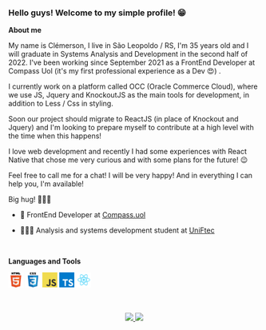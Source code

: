 ### Hello guys! Welcome to my simple profile! 😁

**About me**

My name is Clémerson, I live in São Leopoldo / RS, I'm 35 years old and I will graduate in Systems Analysis and Development in the second half of 2022. I've been working since September 2021 as a FrontEnd Developer at Compass Uol (it's my first professional experience as a Dev 😍) .

I currently work on a platform called OCC (Oracle Commerce Cloud), where we use JS, Jquery and KnockoutJS as the main tools for development, in addition to Less / Css in styling.

Soon our project should migrate to ReactJS (in place of Knockout and Jquery) and I'm looking to prepare myself to contribute at a high level with the time when this happens!

I love web development and recently I had some experiences with React Native that chose me very curious and with some plans for the future! 😉

Feel free to call me for a chat! I will be very happy! And in everything I can help you, I'm available!

Big hug! 🚀🚀🚀

- 💼 FrontEnd Developer at [Compass.uol](https://compass.uol/)

- 👨🏼‍🎓 Analysis and systems development student at [UniFtec](https://www.ftec.com.br/)
 
<br>

**Languages and Tools**

<code><img height="30" src="https://raw.githubusercontent.com/github/explore/5c058a388828bb5fde0bcafd4bc867b5bb3f26f3/topics/html/html.png"></code>
<code><img height="30" src="https://raw.githubusercontent.com/github/explore/80688e429a7d4ef2fca1e82350fe8e3517d3494d/topics/css/css.png"></code>
<code><img height="30" src="https://raw.githubusercontent.com/github/explore/80688e429a7d4ef2fca1e82350fe8e3517d3494d/topics/javascript/javascript.png"></code>
<code><img height="30" src="https://raw.githubusercontent.com/github/explore/80688e429a7d4ef2fca1e82350fe8e3517d3494d/topics/typescript/typescript.png"></code>
<code><img height="30" src="https://raw.githubusercontent.com/github/explore/80688e429a7d4ef2fca1e82350fe8e3517d3494d/topics/react/react.png"></code>
<br>
<br>
<br>
 <div align="center">
  <a href="https://github.com/clemersonbp">
  <img height="280em" src="https://github-readme-stats.vercel.app/api?username=clemersonbp&show_icons=true&theme=dracula&include_all_commits=true&count_private=true"/>
<img height="160em" src="https://github-readme-stats.vercel.app/api/top-langs/?username=clemersonbp&layout=compact&langs_count=7&theme=dracula"/> 
</div> 
